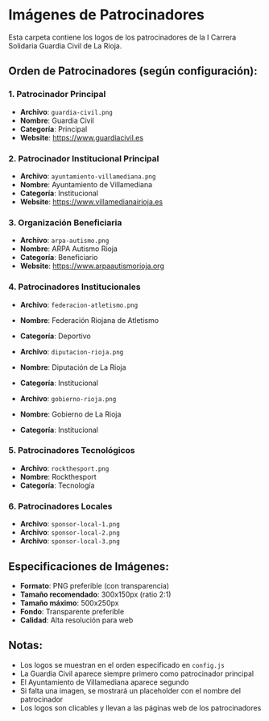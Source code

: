 # Imágenes de Patrocinadores

Esta carpeta contiene los logos de los patrocinadores de la I Carrera Solidaria Guardia Civil de La Rioja.

## Orden de Patrocinadores (según configuración):

### 1. **Patrocinador Principal**
- **Archivo**: `guardia-civil.png`
- **Nombre**: Guardia Civil
- **Categoría**: Principal
- **Website**: https://www.guardiacivil.es

### 2. **Patrocinador Institucional Principal**
- **Archivo**: `ayuntamiento-villamediana.png`
- **Nombre**: Ayuntamiento de Villamediana
- **Categoría**: Institucional
- **Website**: https://www.villamedianairioja.es

### 3. **Organización Beneficiaria**
- **Archivo**: `arpa-autismo.png`
- **Nombre**: ARPA Autismo Rioja
- **Categoría**: Beneficiario
- **Website**: https://www.arpaautismorioja.org

### 4. **Patrocinadores Institucionales**
- **Archivo**: `federacion-atletismo.png`
- **Nombre**: Federación Riojana de Atletismo
- **Categoría**: Deportivo

- **Archivo**: `diputacion-rioja.png`
- **Nombre**: Diputación de La Rioja
- **Categoría**: Institucional

- **Archivo**: `gobierno-rioja.png`
- **Nombre**: Gobierno de La Rioja
- **Categoría**: Institucional

### 5. **Patrocinadores Tecnológicos**
- **Archivo**: `rockthesport.png`
- **Nombre**: Rockthesport
- **Categoría**: Tecnología

### 6. **Patrocinadores Locales**
- **Archivo**: `sponsor-local-1.png`
- **Archivo**: `sponsor-local-2.png`
- **Archivo**: `sponsor-local-3.png`

## Especificaciones de Imágenes:

- **Formato**: PNG preferible (con transparencia)
- **Tamaño recomendado**: 300x150px (ratio 2:1)
- **Tamaño máximo**: 500x250px
- **Fondo**: Transparente preferible
- **Calidad**: Alta resolución para web

## Notas:

- Los logos se muestran en el orden especificado en `config.js`
- La Guardia Civil aparece siempre primero como patrocinador principal
- El Ayuntamiento de Villamediana aparece segundo
- Si falta una imagen, se mostrará un placeholder con el nombre del patrocinador
- Los logos son clicables y llevan a las páginas web de los patrocinadores
